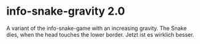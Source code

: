info-snake-gravity 2.0
==================

A variant of the info-snake-game with an increasing gravity.
The Snake dies, when the head touches the lower border. 
Jetzt ist es wirklich besser.
